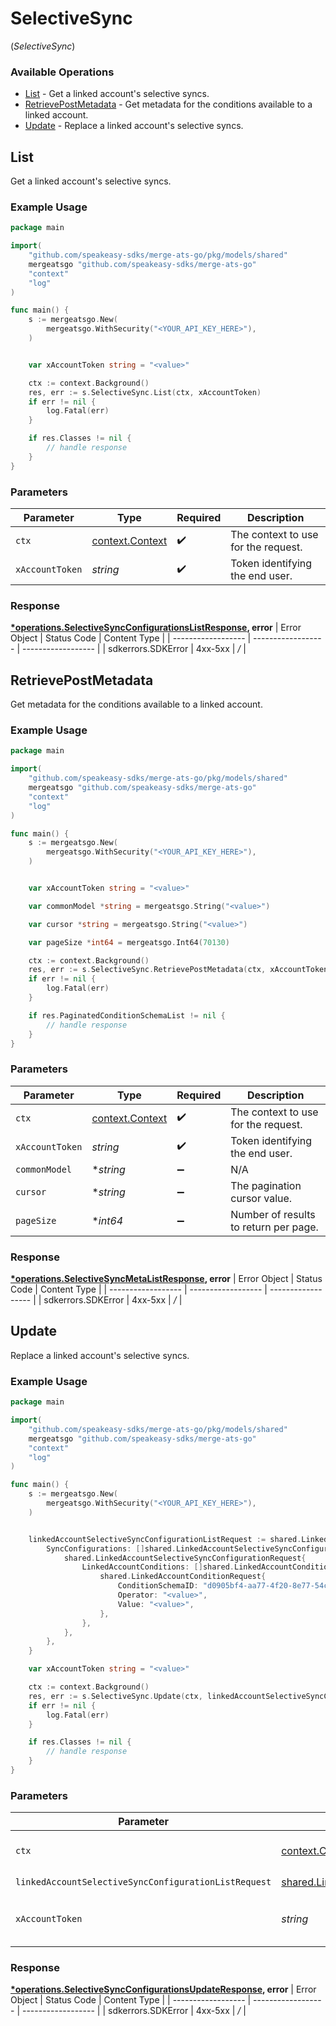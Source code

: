 # SelectiveSync
(*SelectiveSync*)

### Available Operations

* [List](#list) - Get a linked account's selective syncs.
* [RetrievePostMetadata](#retrievepostmetadata) - Get metadata for the conditions available to a linked account.
* [Update](#update) - Replace a linked account's selective syncs.

## List

Get a linked account's selective syncs.

### Example Usage

```go
package main

import(
	"github.com/speakeasy-sdks/merge-ats-go/pkg/models/shared"
	mergeatsgo "github.com/speakeasy-sdks/merge-ats-go"
	"context"
	"log"
)

func main() {
    s := mergeatsgo.New(
        mergeatsgo.WithSecurity("<YOUR_API_KEY_HERE>"),
    )


    var xAccountToken string = "<value>"

    ctx := context.Background()
    res, err := s.SelectiveSync.List(ctx, xAccountToken)
    if err != nil {
        log.Fatal(err)
    }

    if res.Classes != nil {
        // handle response
    }
}
```

### Parameters

| Parameter                                             | Type                                                  | Required                                              | Description                                           |
| ----------------------------------------------------- | ----------------------------------------------------- | ----------------------------------------------------- | ----------------------------------------------------- |
| `ctx`                                                 | [context.Context](https://pkg.go.dev/context#Context) | :heavy_check_mark:                                    | The context to use for the request.                   |
| `xAccountToken`                                       | *string*                                              | :heavy_check_mark:                                    | Token identifying the end user.                       |


### Response

**[*operations.SelectiveSyncConfigurationsListResponse](../../pkg/models/operations/selectivesyncconfigurationslistresponse.md), error**
| Error Object       | Status Code        | Content Type       |
| ------------------ | ------------------ | ------------------ |
| sdkerrors.SDKError | 4xx-5xx            | */*                |

## RetrievePostMetadata

Get metadata for the conditions available to a linked account.

### Example Usage

```go
package main

import(
	"github.com/speakeasy-sdks/merge-ats-go/pkg/models/shared"
	mergeatsgo "github.com/speakeasy-sdks/merge-ats-go"
	"context"
	"log"
)

func main() {
    s := mergeatsgo.New(
        mergeatsgo.WithSecurity("<YOUR_API_KEY_HERE>"),
    )


    var xAccountToken string = "<value>"

    var commonModel *string = mergeatsgo.String("<value>")

    var cursor *string = mergeatsgo.String("<value>")

    var pageSize *int64 = mergeatsgo.Int64(70130)

    ctx := context.Background()
    res, err := s.SelectiveSync.RetrievePostMetadata(ctx, xAccountToken, commonModel, cursor, pageSize)
    if err != nil {
        log.Fatal(err)
    }

    if res.PaginatedConditionSchemaList != nil {
        // handle response
    }
}
```

### Parameters

| Parameter                                             | Type                                                  | Required                                              | Description                                           |
| ----------------------------------------------------- | ----------------------------------------------------- | ----------------------------------------------------- | ----------------------------------------------------- |
| `ctx`                                                 | [context.Context](https://pkg.go.dev/context#Context) | :heavy_check_mark:                                    | The context to use for the request.                   |
| `xAccountToken`                                       | *string*                                              | :heavy_check_mark:                                    | Token identifying the end user.                       |
| `commonModel`                                         | **string*                                             | :heavy_minus_sign:                                    | N/A                                                   |
| `cursor`                                              | **string*                                             | :heavy_minus_sign:                                    | The pagination cursor value.                          |
| `pageSize`                                            | **int64*                                              | :heavy_minus_sign:                                    | Number of results to return per page.                 |


### Response

**[*operations.SelectiveSyncMetaListResponse](../../pkg/models/operations/selectivesyncmetalistresponse.md), error**
| Error Object       | Status Code        | Content Type       |
| ------------------ | ------------------ | ------------------ |
| sdkerrors.SDKError | 4xx-5xx            | */*                |

## Update

Replace a linked account's selective syncs.

### Example Usage

```go
package main

import(
	"github.com/speakeasy-sdks/merge-ats-go/pkg/models/shared"
	mergeatsgo "github.com/speakeasy-sdks/merge-ats-go"
	"context"
	"log"
)

func main() {
    s := mergeatsgo.New(
        mergeatsgo.WithSecurity("<YOUR_API_KEY_HERE>"),
    )


    linkedAccountSelectiveSyncConfigurationListRequest := shared.LinkedAccountSelectiveSyncConfigurationListRequest{
        SyncConfigurations: []shared.LinkedAccountSelectiveSyncConfigurationRequest{
            shared.LinkedAccountSelectiveSyncConfigurationRequest{
                LinkedAccountConditions: []shared.LinkedAccountConditionRequest{
                    shared.LinkedAccountConditionRequest{
                        ConditionSchemaID: "d0905bf4-aa77-4f20-8e77-54c352acfe54",
                        Operator: "<value>",
                        Value: "<value>",
                    },
                },
            },
        },
    }

    var xAccountToken string = "<value>"

    ctx := context.Background()
    res, err := s.SelectiveSync.Update(ctx, linkedAccountSelectiveSyncConfigurationListRequest, xAccountToken)
    if err != nil {
        log.Fatal(err)
    }

    if res.Classes != nil {
        // handle response
    }
}
```

### Parameters

| Parameter                                                                                                                                  | Type                                                                                                                                       | Required                                                                                                                                   | Description                                                                                                                                |
| ------------------------------------------------------------------------------------------------------------------------------------------ | ------------------------------------------------------------------------------------------------------------------------------------------ | ------------------------------------------------------------------------------------------------------------------------------------------ | ------------------------------------------------------------------------------------------------------------------------------------------ |
| `ctx`                                                                                                                                      | [context.Context](https://pkg.go.dev/context#Context)                                                                                      | :heavy_check_mark:                                                                                                                         | The context to use for the request.                                                                                                        |
| `linkedAccountSelectiveSyncConfigurationListRequest`                                                                                       | [shared.LinkedAccountSelectiveSyncConfigurationListRequest](../../pkg/models/shared/linkedaccountselectivesyncconfigurationlistrequest.md) | :heavy_check_mark:                                                                                                                         | N/A                                                                                                                                        |
| `xAccountToken`                                                                                                                            | *string*                                                                                                                                   | :heavy_check_mark:                                                                                                                         | Token identifying the end user.                                                                                                            |


### Response

**[*operations.SelectiveSyncConfigurationsUpdateResponse](../../pkg/models/operations/selectivesyncconfigurationsupdateresponse.md), error**
| Error Object       | Status Code        | Content Type       |
| ------------------ | ------------------ | ------------------ |
| sdkerrors.SDKError | 4xx-5xx            | */*                |
